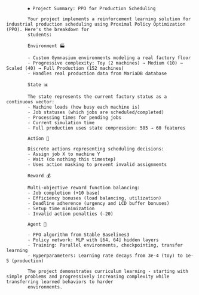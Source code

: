 
            ⏺ Project Summary: PPO for Production Scheduling

            Your project implements a reinforcement learning solution for industrial production scheduling using Proximal Policy Optimization (PPO). Here's the breakdown for
            students:

            Environment 🏭

            - Custom Gymnasium environments modeling a real factory floor
            - Progressive complexity: Toy (2 machines) → Medium (10) → Scaled (40) → Full Production (152 machines)
            - Handles real production data from MariaDB database

            State 📊

            The state represents the current factory status as a continuous vector:
            - Machine loads (how busy each machine is)
            - Job statuses (which jobs are scheduled/completed)
            - Processing times for pending jobs
            - Current simulation time
            - Full production uses state compression: 505 → 60 features

            Action 🎯

            Discrete actions representing scheduling decisions:
            - Assign job X to machine Y
            - Wait (do nothing this timestep)
            - Uses action masking to prevent invalid assignments

            Reward 💰

            Multi-objective reward function balancing:
            - Job completion (+10 base)
            - Efficiency bonuses (load balancing, utilization)
            - Deadline adherence (urgency and LCD buffer bonuses)
            - Setup time minimization
            - Invalid action penalties (-20)

            Agent 🤖

            - PPO algorithm from Stable Baselines3
            - Policy network: MLP with [64, 64] hidden layers
            - Training: Parallel environments, checkpointing, transfer learning
            - Hyperparameters: Learning rate decays from 3e-4 (toy) to 1e-5 (production)

            The project demonstrates curriculum learning - starting with simple problems and progressively increasing complexity while transferring learned behaviors to harder
            environments.
